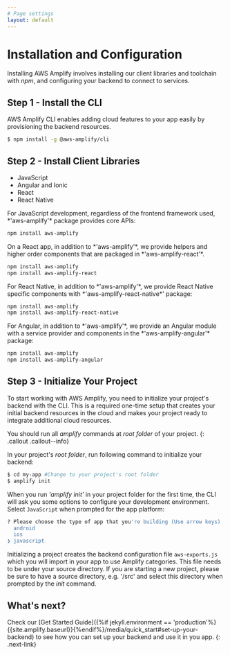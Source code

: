 ```yaml
---
# Page settings
layout: default
---
```


# Installation and Configuration

Installing AWS Amplify involves installing our client libraries and toolchain with *npm*, and configuring your backend to connect to services.

## Step 1 - Install the CLI

AWS Amplify CLI enables adding cloud features to your app easily by provisioning the backend resources.

```bash
$ npm install -g @aws-amplify/cli
```

## Step 2 - Install Client Libraries

<div class="nav-tab install" data-group="install">
<ul class="tabs">
    <li class="tab-link javascript current" data-tab="javascript">JavaScript</li>
    <li class="tab-link angular" data-tab="angular">Angular and Ionic</li>
    <li class="tab-link react" data-tab="react">React</li>
    <li class="tab-link react-native" data-tab="react-native">React Native</li>
</ul>
<div id="javascript" class="tab-content current">
For JavaScript development, regardless of the frontend framework used, *'aws-amplify'* package provides core APIs:

```bash
npm install aws-amplify
```
</div>
<div id="react" class="tab-content">
On a React app, in addition to  *'aws-amplify'*, we provide helpers and higher order components that are packaged in  *'aws-amplify-react'*.

```bash
npm install aws-amplify
npm install aws-amplify-react
```

</div>
<div id="react-native" class="tab-content">
For React Native, in addition to *'aws-amplify'*, we provide React Native specific components with *'aws-amplify-react-native*' package:

```bash
npm install aws-amplify
npm install aws-amplify-react-native
```

</div>
<div id="angular" class="tab-content">
For Angular, in addition to *'aws-amplify'*, we provide an Angular module with a service provider and components in the *'aws-amplify-angular'* package:

```bash
npm install aws-amplify
npm install aws-amplify-angular
```
</div>
</div>

## Step 3 - Initialize Your Project

To start working with AWS Amplify, you need to initialize your project's backend with the CLI. This is a required one-time setup that creates your initial backend resources in the cloud and makes your project ready to integrate additional cloud resources.

You should run all *amplify* commands at *root folder* of your project.
{: .callout .callout--info}


In your project's *root folder*, run following command to initialize your backend:

```bash
$ cd my-app #Change to your project's root folder
$ amplify init
```

When you run *'amplify init'* in your project folder for the first time, the CLI will ask you some options to configure your development environment. Select `JavaScript` when prompted for the app platform:

```bash
? Please choose the type of app that you're building (Use arrow keys)
  android 
  ios 
❯ javascript 
```

Initializing a project creates the backend configuration file `aws-exports.js` which you will import in your app to use Amplify categories. This file needs to be under your source directory. If you are starting a new project, please be sure to have a source directory, e.g. '/src' and select this directory when prompted by the *init* command.

## What's next?  

Check our [Get Started Guide]({%if jekyll.environment == 'production'%}{{site.amplify.baseurl}}{%endif%}/media/quick_start#set-up-your-backend) to see how you can set up your backend and use it in you app.
{: .next-link}


